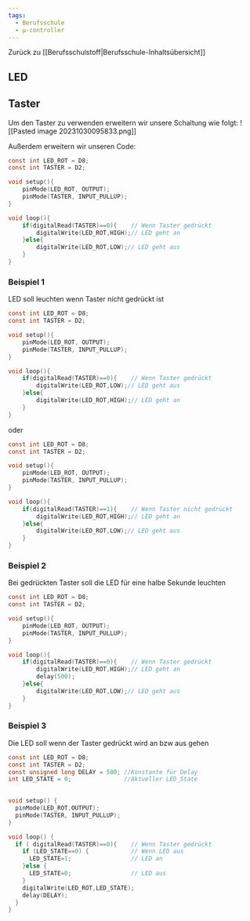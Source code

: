 ```yaml
---
tags:
  - Berufsschule
  - µ-controller
---
```

Zurück zu [[Berufsschulstoff|Berufsschule-Inhaltsübersicht]]

## LED


## Taster

Um den Taster zu verwenden erweitern wir unsere Schaltung wie folgt:
![[Pasted image 20231030095833.png]]

Außerdem erweitern wir unseren Code:

```c
const int LED_ROT = D8;
const int TASTER = D2;

void setup(){
	pinMode(LED_ROT, OUTPUT);
	pinMode(TASTER, INPUT_PULLUP);
}

void loop(){
	if(digitalRead(TASTER)==0){    // Wenn Taster gedrückt
		digitalWrite(LED_ROT,HIGH);// LED geht an
	}else{
		digitalWrite(LED_ROT,LOW);// LED geht aus
	}
}
```

### Beispiel 1

LED soll leuchten wenn Taster nicht gedrückt ist

```c
const int LED_ROT = D8;
const int TASTER = D2;

void setup(){
	pinMode(LED_ROT, OUTPUT);
	pinMode(TASTER, INPUT_PULLUP);
}

void loop(){
	if(digitalRead(TASTER)==0){    // Wenn Taster gedrückt
		digitalWrite(LED_ROT,LOW);// LED geht aus
	}else{
		digitalWrite(LED_ROT,HIGH);// LED geht an
	}
}
```

oder 

```c
const int LED_ROT = D8;
const int TASTER = D2;

void setup(){
	pinMode(LED_ROT, OUTPUT);
	pinMode(TASTER, INPUT_PULLUP);
}

void loop(){
	if(digitalRead(TASTER)==1){    // Wenn Taster nicht gedrückt
		digitalWrite(LED_ROT,HIGH);// LED geht an
	}else{
		digitalWrite(LED_ROT,LOW);// LED geht aus
	}
}
```

### Beispiel 2

Bei gedrückten Taster soll die LED für eine halbe Sekunde leuchten

```c
const int LED_ROT = D8;
const int TASTER = D2;

void setup(){
	pinMode(LED_ROT, OUTPUT);
	pinMode(TASTER, INPUT_PULLUP);
}

void loop(){
	if(digitalRead(TASTER)==0){    // Wenn Taster gedrückt
		digitalWrite(LED_ROT,HIGH);// LED geht an
		delay(500);
	}else{
		digitalWrite(LED_ROT,LOW);// LED geht aus
	}
}
```

### Beispiel 3

Die LED soll wenn der Taster gedrückt wird an bzw aus gehen

```c
const int LED_ROT = D8;
const int TASTER = D2;
const unsigned long DELAY = 500; //Konstante für Delay
int LED_STATE = 0;               //Aktueller LED_State
  

void setup() {
  pinMode(LED_ROT,OUTPUT);
  pinMode(TASTER, INPUT_PULLUP);
}

void loop() {
  if ( digitalRead(TASTER)==0){    // Wenn Taster gedrückt 
    if (LED_STATE==0) {            // Wenn LED aus 
      LED_STATE=1;                 // LED an
    }else {
      LED_STATE=0;                 // LED aus
    }
    digitalWrite(LED_ROT,LED_STATE);
    delay(DELAY);
  }
}
```